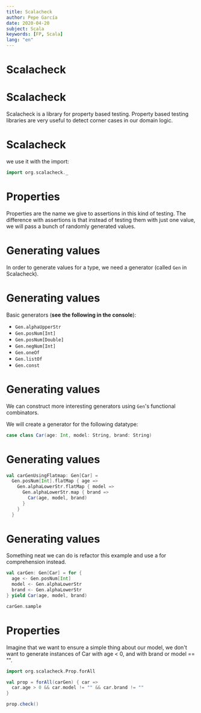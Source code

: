 ```yaml
---
title: Scalacheck
author: Pepe García
date: 2020-04-20
subject: Scala
keywords: [FP, Scala]
lang: "en"
---
```


# Scalacheck

# Scalacheck

Scalacheck is a library for property based testing.  Property based
testing libraries are very useful to detect corner cases in our
domain logic.

# Scalacheck

we use it with the import:

```scala mdoc
import org.scalacheck._
```

# Properties

Properties are the name we give to assertions in this kind of testing.
The difference with assertions is that instead of testing them with
just one value, we will pass a bunch of randomly generated values.

# Generating values

In order to generate values for a type, we need a generator (called
`Gen` in Scalacheck).

# Generating values

Basic generators (**see the following in the console**):

- `Gen.alphaUpperStr`
- `Gen.posNum[Int]`
- `Gen.posNum[Double]`
- `Gen.negNum[Int]`
- `Gen.oneOf`
- `Gen.listOf`
- `Gen.const`

# Generating values

We can construct more interesting generators using `Gen`'s functional
combinators.

We will create a generator for the following datatype:

```scala mdoc
case class Car(age: Int, model: String, brand: String)
```

# Generating values

```scala mdoc
val carGenUsingFlatmap: Gen[Car] =
  Gen.posNum[Int].flatMap { age =>
    Gen.alphaLowerStr.flatMap { model =>
      Gen.alphaLowerStr.map { brand =>
        Car(age, model, brand)
      }
    }
  }
```

# Generating values

Something neat we can do is refactor this example and use a for
comprehension instead.

```scala mdoc
val carGen: Gen[Car] = for {
  age <- Gen.posNum[Int]
  model <- Gen.alphaLowerStr
  brand <- Gen.alphaLowerStr
} yield Car(age, model, brand)

carGen.sample
```

# Properties

Imagine that we want to ensure a simple thing about our model, we
don't want to generate instances of Car with age < 0, and with brand
or model == "".

```scala mdoc
import org.scalacheck.Prop.forAll

val prop = forAll(carGen) { car =>
  car.age > 0 && car.model != "" && car.brand != ""
}

prop.check()
```
